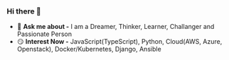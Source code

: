 ### Hi there 👋

- 💬 **Ask me about -** I am a Dreamer, Thinker, Learner, Challanger and Passionate Person
- 😏 **Interest Now -** JavaScript(TypeScript), Python, Cloud(AWS, Azure, Openstack), Docker/Kubernetes, Django, Ansible
<!--
**HyunJin-Jeong/HyunJin-Jeong** is a ✨ _special_ ✨ repository because its `README.md` (this file) appears on your GitHub profile.

Here are some ideas to get you started:

- 🔭 I’m currently working on ...
- 🌱 I’m currently learning ...
- 👯 I’m looking to collaborate on ...
- 🤔 I’m looking for help with ...
- 💬 Ask me about ...
- 📫 How to reach me: ...
- 😄 Pronouns: ...
- ⚡ Fun fact: ...
-->
